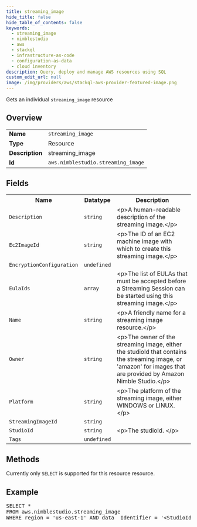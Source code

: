 ```yaml
---
title: streaming_image
hide_title: false
hide_table_of_contents: false
keywords:
  - streaming_image
  - nimblestudio
  - aws
  - stackql
  - infrastructure-as-code
  - configuration-as-data
  - cloud inventory
description: Query, deploy and manage AWS resources using SQL
custom_edit_url: null
image: /img/providers/aws/stackql-aws-provider-featured-image.png
---
```

Gets an individual <code>streaming_image</code> resource

## Overview
<table><tbody>
<tr><td><b>Name</b></td><td><code>streaming_image</code></td></tr>
<tr><td><b>Type</b></td><td>Resource</td></tr>
<tr><td><b>Description</b></td><td>streaming_image</td></tr>
<tr><td><b>Id</b></td><td><code>aws.nimblestudio.streaming_image</code></td></tr>
</tbody></table>

## Fields
<table><tbody>
<tr><th>Name</th><th>Datatype</th><th>Description</th></tr>
<tr><td><code>Description</code></td><td><code>string</code></td><td>&lt;p&gt;A human-readable description of the streaming image.&lt;&#x2F;p&gt;</td></tr>
<tr><td><code>Ec2ImageId</code></td><td><code>string</code></td><td>&lt;p&gt;The ID of an EC2 machine image with which to create this streaming image.&lt;&#x2F;p&gt;</td></tr>
<tr><td><code>EncryptionConfiguration</code></td><td><code>undefined</code></td><td></td></tr>
<tr><td><code>EulaIds</code></td><td><code>array</code></td><td>&lt;p&gt;The list of EULAs that must be accepted before a Streaming Session can be started using this streaming image.&lt;&#x2F;p&gt;</td></tr>
<tr><td><code>Name</code></td><td><code>string</code></td><td>&lt;p&gt;A friendly name for a streaming image resource.&lt;&#x2F;p&gt;</td></tr>
<tr><td><code>Owner</code></td><td><code>string</code></td><td>&lt;p&gt;The owner of the streaming image, either the studioId that contains the streaming image, or 'amazon' for images that are provided by Amazon Nimble Studio.&lt;&#x2F;p&gt;</td></tr>
<tr><td><code>Platform</code></td><td><code>string</code></td><td>&lt;p&gt;The platform of the streaming image, either WINDOWS or LINUX.&lt;&#x2F;p&gt;</td></tr>
<tr><td><code>StreamingImageId</code></td><td><code>string</code></td><td></td></tr>
<tr><td><code>StudioId</code></td><td><code>string</code></td><td>&lt;p&gt;The studioId. &lt;&#x2F;p&gt;</td></tr>
<tr><td><code>Tags</code></td><td><code>undefined</code></td><td></td></tr>

</tbody></table>

## Methods
Currently only <code>SELECT</code> is supported for this resource resource.

## Example
<pre>
SELECT * 
FROM aws.nimblestudio.streaming_image
WHERE region = 'us-east-1' AND data__Identifier = '&lt;StudioId&gt;' AND data__Identifier = '&lt;StreamingImageId&gt;'
</pre>
